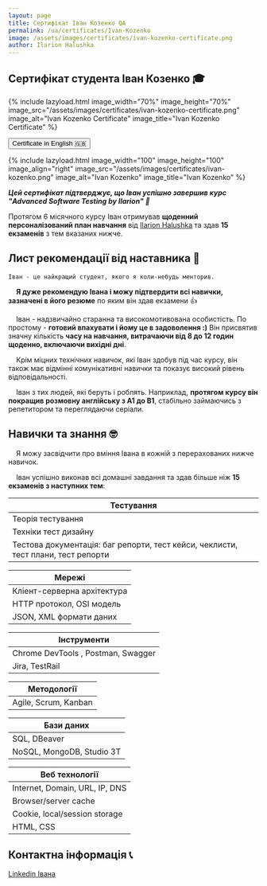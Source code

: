 ```yaml
---
layout: page
title: Сертифікат Іван Козенко QA
permalink: /ua/certificates/Ivan-Kozenko
image: /assets/images/certificates/ivan-kozenko-certificate.png
author: Ilarion Halushka
---
```


## Сертифікат студента Іван Козенко 🎓

{% include lazyload.html image_width="70%" image_height="70%" image_src="/assets/images/certificates/ivan-kozenko-certificate.png" image_alt="Ivan Kozenko Certificate" image_title="Ivan Kozenko Certificate" %}

<div>
    <button class="lang-btn" onclick="location.href='/certificates/Ivan-Kozenko#certificate-of-completion-'" type="button">Certificate in English 🇬🇧</button>
</div>

{% include lazyload.html image_width="100" image_height="100" image_align="right" image_src="/assets/images/certificates/ivan-kozenko.png" image_alt="Ivan Kozenko" image_title="Ivan Kozenko" %}

***Цей сертифікат підтверджує, що Іван успішно завершив курс "Advanced Software Testing by Ilarion" 🎉***

Протягом 6 місячного курсу Іван отримував **щоденний персоналізований план навчання** від
<a target="_blank" href="/about/ua">Ilarion Halushka</a> та здав **15 екзаменів** з тем вказаних нижче.


## Лист рекомендації від наставника 📜

`Іван - це найкращий студент, якого я коли-небудь менторив.`

&nbsp;&nbsp;&nbsp; **Я дуже рекомендую Івана і можу підтвердити всі навички, зазначені в його резюме** по яким він здав екзамени 👍

&nbsp;&nbsp;&nbsp; Іван - надзвичайно старанна та високомотивована особистість. По простому - **готовий впахувати і йому це в задоволення :)**
Він присвятив значну кількість **часу на навчання, витрачаючи від 8 до 12 годин щоденно, включаючи вихідні дні**.

&nbsp;&nbsp;&nbsp; Крім міцних технічних навичок, які Іван здобув під час курсу, 
він також має відмінні комунікативні навички та показує високий рівень відповідальності.

&nbsp;&nbsp;&nbsp; Іван з тих людей, які беруть і роблять.
Наприклад, **протягом курсу він покращив розмовну англійську з A1 до B1**, стабільно займаючись з репетитором та переглядаючи серіали.


## Навички та знання 🤓

&nbsp;&nbsp;&nbsp; Я можу засвідчити про вміння Івана в кожній з перерахованих нижче навичок.

&nbsp;&nbsp;&nbsp; Іван успішно виконав всі домашні завдання та здав більше ніж **15 екзаменів з наступних тем**:

Тестування |
--- |
Теорія тестування |
Техніки тест дизайну |
Тестова документація: баг репорти, тест кейси, чеклисти, тест плани, тест репорти |

Мережі |
--- |
Кліент-серверна архітектура |
HTTP протокол, OSI модель |
JSON, XML формати даних |

Інструменти |
--- |
Chrome DevTools , Postman, Swagger |
Jira, TestRail |

Методології |
--- |
Agile, Scrum, Kanban |

Бази даних |
--- |
SQL, DBeaver |
NoSQL, MongoDB, Studio 3T |

Веб технології |
--- |
Internet, Domain, URL, IP, DNS |
Browser/server cache |
Cookie, local/session storage |
HTML, CSS |


## Контактна інформація 📞

<a target="_blank" rel="noreferrer" href="https://www.linkedin.com/in/ivan-kozenko-qa/" title="Ivan's Linkedin">Linkedin Івана<i class="fa fa-1x fa-linkedin-square"></i></a>






